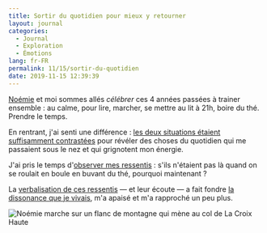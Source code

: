```yaml
---
title: Sortir du quotidien pour mieux y retourner
layout: journal
categories:
  - Journal
  - Exploration
  - Émotions
lang: fr-FR
permalink: 11/15/sortir-du-quotidien
date: 2019-11-15 12:39:39
---
```


[Noémie](https://noemiegirard.co) et moi sommes allés _célébrer_ ces 4 années passées à trainer ensemble : au calme, pour lire, marcher, se mettre au lit à 21h, boire du thé. Prendre le temps.

En rentrant, j'ai senti une différence : [les deux situations étaient suffisamment contrastées](/2019/11/15/approche-par-contraste/) pour révéler des choses du quotidien qui me passaient sous le nez et qui grignotent mon énergie.

J'ai pris le temps d'[observer mes ressentis](/2019/11/15/observer-mes-emotions/) : s'ils n'étaient pas là quand on se roulait en boule en buvant du thé, pourquoi maintenant ?

La [verbalisation de ces ressentis](/2019/11/15/verbaliser-mes-ressentis/) — et leur écoute — a fait fondre [la dissonance que je vivais](/2019/08/09/sensibilite-aux-dissonances/), m'a apaisé et m'a rapproché un peu plus.

![Noémie marche sur un flanc de montagne qui mène au col de La Croix Haute](/images/2019/11/vers-la-croix-haute.jpg)
